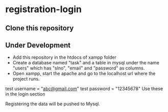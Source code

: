 # registration-login

## Clone this repository

## Under Development

- Add this repository in the htdocs of xampp folder <br>
- Create a database named "task" and a table in mysql under the name "users" which has "slno", "email" and "password" as columns.<br>
- Open xampp, start the apache and go to the localhost url where the project runs. <br>

test username = "abc@gmail.com"
test password = "12345678"
Use these in the login section

Registering the data will be pushed to Mysql.
